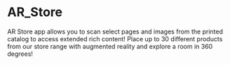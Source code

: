# AR_Store
AR Store app allows you to scan select pages and images from the printed catalog to access extended rich content! Place up to 30 different products from our store range with augmented reality and explore a room in 360 degrees!
